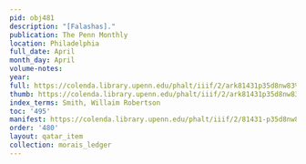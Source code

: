 ```yaml
---
pid: obj481
description: "[Falashas]."
publication: The Penn Monthly
location: Philadelphia
full_date: April
month_day: April
volume-notes:
year:
full: https://colenda.library.upenn.edu/phalt/iiif/2/ark81431p35d8nw83%2FSHA256E-s6653151--33d0b02280703ee285cbdcc6cd8a92fc408a8133318076f08928a5530548303c.jpeg/full/3500,/0/default.jpg
thumb: https://colenda.library.upenn.edu/phalt/iiif/2/ark81431p35d8nw83%2FSHA256E-s6653151--33d0b02280703ee285cbdcc6cd8a92fc408a8133318076f08928a5530548303c.jpeg/full/!200,200/0/default.jpg
index_terms: Smith, Willaim Robertson
toc: '495'
manifest: https://colenda.library.upenn.edu/phalt/iiif/2/81431-p35d8nw83/manifest
order: '480'
layout: qatar_item
collection: morais_ledger
---
```

